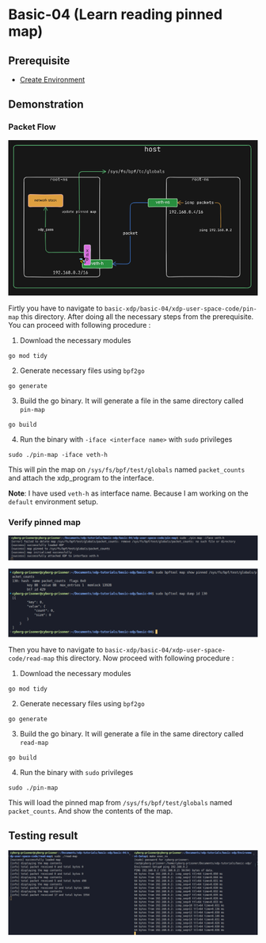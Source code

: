 # Basic-04 (Learn reading pinned map)

## Prerequisite
 - [Create Environment](https://github.com/REZ-OAN/xdp-tutorials/blob/main/basic-xdp/Environment-Setup/README.md)

## Demonstration

### Packet Flow

![packet-flow](https://github.com/REZ-OAN/xdp-tutorials/blob/main/basic-xdp/basic-04/images/packet-flow.png)

Firtly you have to navigate to `basic-xdp/basic-04/xdp-user-space-code/pin-map` this directory. After doing all the necessary steps from the prerequisite. You can proceed with following procedure :
1. Download the necessary modules
```
go mod tidy
```
2. Generate necessary files using `bpf2go`
```
go generate
```
3. Build the go binary. It will generate a file in the same directory called `pin-map`
```
go build
```
4. Run the binary with `-iface <interface name>` with `sudo` privileges
```
sudo ./pin-map -iface veth-h
```
This will pin the map on `/sys/fs/bpf/test/globals` named `packet_counts` and attach the xdp_program to the interface.

**Note**: I have used `veth-h` as interface name. Because I am working on the `default` environment setup.
### Verify pinned map
![pin_map_logs](https://github.com/REZ-OAN/xdp-tutorials/blob/main/basic-xdp/basic-04/images/pin-map-logs.png)

![verify-pinned-map](https://github.com/REZ-OAN/xdp-tutorials/blob/main/basic-xdp/basic-04/images/verify-pinmap-2.png)

Then you have to navigate to `basic-xdp/basic-04/xdp-user-space-code/read-map` this directory. Now proceed with following procedure :
1. Download the necessary modules
```
go mod tidy
```
2. Generate necessary files using `bpf2go`
```
go generate
```
3. Build the go binary. It will generate a file in the same directory called `read-map`
```
go build
```
4. Run the binary with `sudo` privileges
```
sudo ./pin-map 
```
This will load the pinned map from `/sys/fs/bpf/test/globals` named `packet_counts`. And show the contents of the map.
## Testing result
![testing-read-map](https://github.com/REZ-OAN/xdp-tutorials/blob/main/basic-xdp/basic-04/images/testing-read-map.png)
